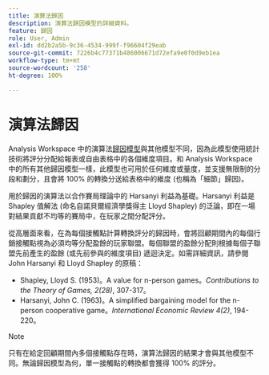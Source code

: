 ```yaml
---
title: 演算法歸因
description: 演算法歸因模型的詳細資料。
feature: 歸因
role: User, Admin
exl-id: dd2b2a5b-9c36-4534-999f-f96604f29eab
source-git-commit: 7226b4c77371b486006671d72efa9e0f0d9eb1ea
workflow-type: tm+mt
source-wordcount: '258'
ht-degree: 100%

---
```


# 演算法歸因

Analysis Workspace 中的演算法[歸因模型](models.md)與其他模型不同，因為此模型使用統計技術將評分分配給報表或自由表格中的各個維度項目。和 Analysis Workspace 中的所有其他歸因模型一樣，此模型也可用於任何維度或量度，並支援無限制的分段和劃分，且會將 100% 的轉換分送給表格中的維度 (也稱為「細節」歸因)。

用於歸因的演算法以合作賽局理論中的 Harsanyi 利益為基礎。Harsanyi 利益是 Shapley 值解法 (命名自諾貝爾經濟學獎得主 Lloyd Shapley) 的泛論，即在一場對結果貢獻不均等的賽局中，在玩家之間分配評分。

從高層面來看，在為每個接觸點計算轉換評分的歸因時，會將回顧期間內的每個行銷接觸點視為必須均等分配盈餘的玩家聯盟。每個聯盟的盈餘分配則根據每個子聯盟先前產生的盈餘 (或先前參與的維度項目) 遞迴決定。如需詳細資訊，請參閱 John Harsanyi 和 Lloyd Shapley 的原稿：

* Shapley, Lloyd S. (1953)。A value for n-person games。*Contributions to the Theory of Games, 2(28)*, 307-317。
* Harsanyi, John C. (1963)。A simplified bargaining model for the n-person cooperative game。*International Economic Review 4(2)*, 194-220。

>[!NOTE]
>
>只有在給定回顧期間內多個接觸點存在時，演算法歸因的結果才會與其他模型不同。無論歸因模型為何，單一接觸點的轉換都會獲得 100% 的評分。
